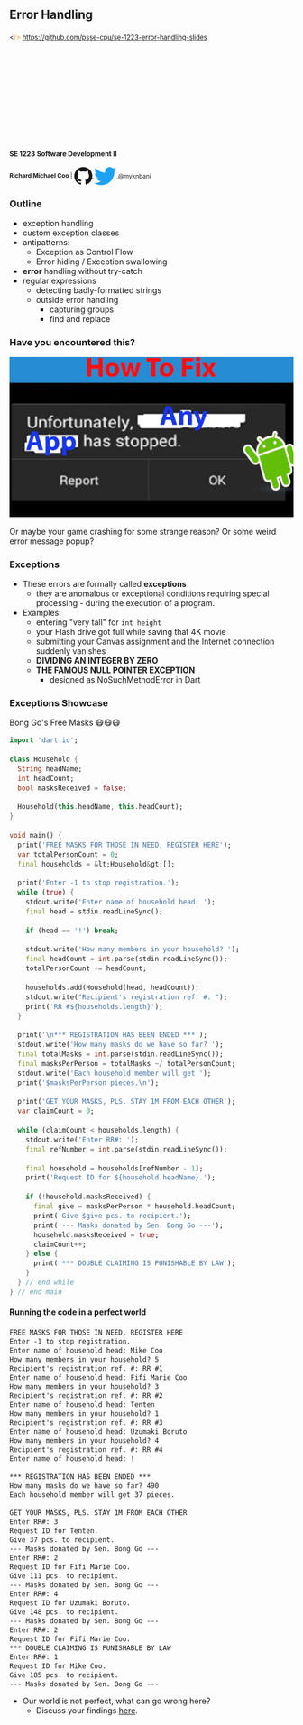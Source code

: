 Error Handling
--------------

<small>
  <span style="color: darkblue;">&lt;</span><span style="color: goldenrod;">/&gt;</span>
  <a href="https://github.com/psse-cpu/se-1223-error-handling-slides">
    https://github.com/psse-cpu/se-1223-error-handling-slides
  </a>
</small>

<h4 style="margin-top: 192px; font-size: 0.85em;">
  <span class="course-code">SE 1223</span>
  <span class="course-title">Software Development II</span>
</h4>

<div style="font-size: 0.75em; margin-top: 16px;">
  <b>Richard Michael Coo</b> |

  <a href="https://github.com/myknbani">
    <img style="vertical-align: middle" src="images/github-32px.png" alt="github logo">
  </a>
  <a href="https://twitter.com/myknbani">
    <img style="vertical-align: middle" src="images/twitter-32px.png" alt="twitterlogo">
  </a>
  <span style="vertical-align: middle">@myknbani</span>
</div>



### Outline

* exception handling
* custom exception classes
* antipatterns:
  - Exception as Control Flow
  - Error hiding / Exception swallowing
* __error__ handling without try-catch
* regular expressions
  - detecting badly-formatted strings
  - outside error handling
    + capturing groups 
    + find and replace



### Have you encountered this?

![stopped](images/stopped.jpg)

Or maybe your game crashing for some strange reason?  Or some weird error message popup?



### Exceptions

* These errors are formally called **exceptions**
  - they are anomalous or exceptional conditions requiring special processing - during the execution
    of a program.
* Examples:
  - entering "very tall" for `int height`
  - your Flash drive got full while saving that 4K movie
  - submitting your Canvas assignment and the Internet connection suddenly vanishes
  - **DIVIDING AN INTEGER BY ZERO**
  - **THE FAMOUS NULL POINTER EXCEPTION**
    + designed as NoSuchMethodError in Dart



### Exceptions Showcase

Bong Go's Free Masks 😷😷😷

```dart [3-9 | 12-14 | 16-29 | 32-40 | 42-47 | 49-58]
import 'dart:io';
 
class Household {
  String headName;
  int headCount;
  bool masksReceived = false;
 
  Household(this.headName, this.headCount);
}
 
void main() {
  print('FREE MASKS FOR THOSE IN NEED, REGISTER HERE');
  var totalPersonCount = 0;
  final households = &lt;Household&gt;[];
 
  print('Enter -1 to stop registration.');
  while (true) {
    stdout.write('Enter name of household head: ');
    final head = stdin.readLineSync();
 
    if (head == '!') break;
 
    stdout.write('How many members in your household? ');
    final headCount = int.parse(stdin.readLineSync());
    totalPersonCount += headCount;
 
    households.add(Household(head, headCount));
    stdout.write("Recipient's registration ref. #: ");
    print('RR #${households.length}');
  }
 
  print('\n*** REGISTRATION HAS BEEN ENDED ***');
  stdout.write('How many masks do we have so far? ');
  final totalMasks = int.parse(stdin.readLineSync());
  final masksPerPerson = totalMasks ~/ totalPersonCount;
  stdout.write('Each household member will get ');
  print('$masksPerPerson pieces.\n');
 
  print('GET YOUR MASKS, PLS. STAY 1M FROM EACH OTHER');
  var claimCount = 0;
 
  while (claimCount < households.length) {
    stdout.write('Enter RR#: ');
    final refNumber = int.parse(stdin.readLineSync());
 
    final household = households[refNumber - 1];
    print('Request ID for ${household.headName}.');
 
    if (!household.masksReceived) {
      final give = masksPerPerson * household.headCount;
      print('Give $give pcs. to recipient.');
      print('--- Masks donated by Sen. Bong Go ---');
      household.masksReceived = true;
      claimCount++;
    } else {
      print('*** DOUBLE CLAIMING IS PUNISHABLE BY LAW');
    }
  } // end while
} // end main
```



#### Running the code in a perfect world

```text [2-15 | 17-19 | 22-25 | 26-29 | 30-33 | 34-36 | 37-40]
FREE MASKS FOR THOSE IN NEED, REGISTER HERE
Enter -1 to stop registration.
Enter name of household head: Mike Coo
How many members in your household? 5
Recipient's registration ref. #: RR #1
Enter name of household head: Fifi Marie Coo
How many members in your household? 3
Recipient's registration ref. #: RR #2
Enter name of household head: Tenten
How many members in your household? 1
Recipient's registration ref. #: RR #3
Enter name of household head: Uzumaki Boruto
How many members in your household? 4
Recipient's registration ref. #: RR #4
Enter name of household head: !

*** REGISTRATION HAS BEEN ENDED ***
How many masks do we have so far? 490
Each household member will get 37 pieces.

GET YOUR MASKS, PLS. STAY 1M FROM EACH OTHER
Enter RR#: 3
Request ID for Tenten.
Give 37 pcs. to recipient.
--- Masks donated by Sen. Bong Go ---
Enter RR#: 2
Request ID for Fifi Marie Coo.
Give 111 pcs. to recipient.
--- Masks donated by Sen. Bong Go ---
Enter RR#: 4
Request ID for Uzumaki Boruto.
Give 148 pcs. to recipient.
--- Masks donated by Sen. Bong Go ---
Enter RR#: 2
Request ID for Fifi Marie Coo.
*** DOUBLE CLAIMING IS PUNISHABLE BY LAW
Enter RR#: 1
Request ID for Mike Coo.
Give 185 pcs. to recipient.
--- Masks donated by Sen. Bong Go ---
```

* Our world is not perfect, what can go wrong here? 
  - Discuss your findings [here](https://canvas.instructure.com/courses/2109863/discussion_topics/9443000).